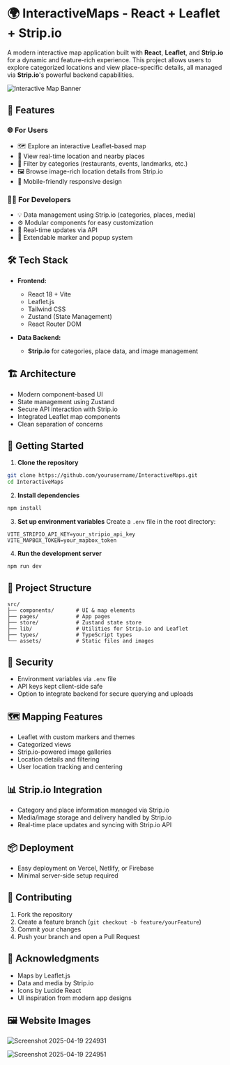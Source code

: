 # 🌍 InteractiveMaps - React + Leaflet + Strip.io

A modern interactive map application built with **React**, **Leaflet**, and **Strip.io** for a dynamic and feature-rich experience. This project allows users to explore categorized locations and view place-specific details, all managed via **Strip.io**'s powerful backend capabilities.

![Interactive Map Banner](https://images.unsplash.com/photo-1506744038136-46273834b3fb?auto=format&fit=crop&q=80&w=800)

## 🚀 Features

### 🌐 For Users
- 🗺️ Explore an interactive Leaflet-based map
- 📍 View real-time location and nearby places
- 🧭 Filter by categories (restaurants, events, landmarks, etc.)
- 🖼️ Browse image-rich location details from Strip.io
- 📱 Mobile-friendly responsive design

### 🧑‍💻 For Developers
- 💡 Data management using Strip.io (categories, places, media)
- ⚙️ Modular components for easy customization
- 🔄 Real-time updates via API
- 🎯 Extendable marker and popup system

## 🛠️ Tech Stack

- **Frontend:**
  - React 18 + Vite
  - Leaflet.js
  - Tailwind CSS
  - Zustand (State Management)
  - React Router DOM

- **Data Backend:**
  - **Strip.io** for categories, place data, and image management

## 🏗️ Architecture

- Modern component-based UI
- State management using Zustand
- Secure API interaction with Strip.io
- Integrated Leaflet map components
- Clean separation of concerns

## 🚀 Getting Started

1. **Clone the repository**
```bash
git clone https://github.com/yourusername/InteractiveMaps.git
cd InteractiveMaps
```

2. **Install dependencies**
```bash
npm install
```

3. **Set up environment variables**
Create a `.env` file in the root directory:
```env
VITE_STRIPIO_API_KEY=your_stripio_api_key
VITE_MAPBOX_TOKEN=your_mapbox_token
```

4. **Run the development server**
```bash
npm run dev
```

## 📁 Project Structure

```
src/
├── components/       # UI & map elements
├── pages/            # App pages
├── store/            # Zustand state store
├── lib/              # Utilities for Strip.io and Leaflet
├── types/            # TypeScript types
└── assets/           # Static files and images
```

## 🔐 Security

- Environment variables via `.env` file
- API keys kept client-side safe
- Option to integrate backend for secure querying and uploads

## 🗺️ Mapping Features

- Leaflet with custom markers and themes
- Categorized views
- Strip.io-powered image galleries
- Location details and filtering
- User location tracking and centering

## 📊 Strip.io Integration

- Category and place information managed via Strip.io
- Media/image storage and delivery handled by Strip.io
- Real-time place updates and syncing with Strip.io API

## 📦 Deployment

- Easy deployment on Vercel, Netlify, or Firebase
- Minimal server-side setup required

## 🤝 Contributing

1. Fork the repository
2. Create a feature branch (`git checkout -b feature/yourFeature`)
3. Commit your changes
4. Push your branch and open a Pull Request

## 🙏 Acknowledgments

- Maps by Leaflet.js
- Data and media by Strip.io
- Icons by Lucide React
- UI inspiration from modern app designs

## 🖼️ Website Images

![Screenshot 2025-04-19 224931](https://github.com/user-attachments/assets/a73afae2-6027-4f93-841e-123d03b49024)


![Screenshot 2025-04-19 224951](https://github.com/user-attachments/assets/c9ac9295-72bb-4809-895d-6484dcafe41e)

